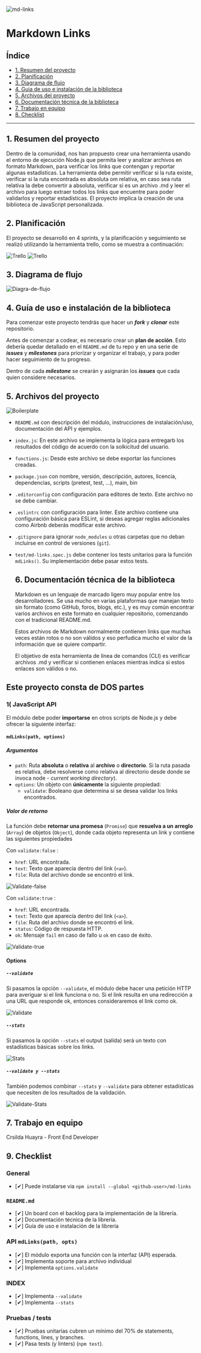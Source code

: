 ![md-links](imgReadme/md-imag.png)

# Markdown Links

## Índice

- [1. Resumen del proyecto](#1-resumen-del-proyecto)
- [2. Planificación](#2-planificación)
- [3. Diagrama de flujo](#3-diagrama-de-flujo)
- [4. Guia de uso e instalación de la biblioteca](#4-guia-de-uso-e-instalación-de-la-biblioteca)
- [5. Archivos del proyecto](#5-archivos-del-proyecto)
- [6. Documentación técnica de la biblioteca](#6-documentación-técnica-de-la-biblioteca)
- [7. Trabajo en equipo](#7-trabajo-en-equipo)
- [8. Checklist](#8-checklist)

---

## 1. Resumen del proyecto

Dentro de la comunidad, nos han propuesto crear una herramienta usando el entorno
de ejecución Node.js que permita leer y analizar archivos
en formato Markdown, para verificar los links que contengan y reportar
algunas estadísticas.
La herramienta debe permitir verificar si la ruta existe, verificar si la ruta encontrada
es absoluta om relativa, en caso sea ruta relativa la debe convertir a absoluta, verificar
si es un archivo .md y leer el archivo para luego extraer todos los links que encuentre
para poder validarlos y reportar estadísticas.
El proyecto implica la creación de una biblioteca de JavaScript personalizada.

## 2. Planificación

El proyecto se desarrolló en 4 sprints, y la planificación y seguimiento se realizó utilizando la
herramienta trello, como se muestra a continuación:

![Trello](imgReadme/trello1.jpeg)
![Trello](imgReadme/trello2.jpeg)

## 3. Diagrama de flujo

![Diagra-de-flujo](imgReadme/diagramaDeFlujo.png)

## 4. Guía de uso e instalación de la biblioteca

Para comenzar este proyecto tendrás que hacer un **_fork_** y **_clonar_** este
repositorio.

Antes de comenzar a codear, es necesario crear un **plan de acción**. Esto debería
quedar detallado en el `README.md` de tu repo y en una serie de **_issues_**
y **_milestones_** para priorizar y organizar el trabajo, y para poder hacer
seguimiento de tu progreso.

Dentro de cada **_milestone_** se crearán y asignarán los **_issues_** que cada quien
considere necesarios.

## 5. Archivos del proyecto

![Boilerplate](imgReadme/boilerplate.jpeg)

- `README.md` con descripción del módulo, instrucciones de instalación/uso,
  documentación del API y ejemplos.
- `index.js`: En este archivo se implementa la lógica para entregarb los resultados
  del código de acuerdo con la solkicitud del usuario.
- `functions.js`: Desde este archivo se debe exportar las funciones creadas.
- `package.json` con nombre, versión, descripción, autores, licencia,
  dependencias, scripts (pretest, test, ...), main, bin
- `.editorconfig` con configuración para editores de texto. Este archivo no se
  debe cambiar.
- `.eslintrc` con configuración para linter. Este archivo contiene una
  configuración básica para ESLint, si deseas agregar reglas adicionales
  como Airbnb deberás modificar este archivo.
- `.gitignore` para ignorar `node_modules` u otras carpetas que no deban
  incluirse en control de versiones (`git`).
- `test/md-links.spec.js` debe contener los tests unitarios para la función
  `mdLinks()`. Su implementación debe pasar estos tests.

  ## 6. Documentación técnica de la biblioteca

  Markdown es un lenguaje de marcado ligero muy popular entre los desarrolladores.
  Se usa mucho en varias plataformas que manejan texto sin formato (como GitHub, foros,
  blogs, etc.), y es muy común encontrar varios archivos en este formato en cualquier
  repositorio, comenzando con el tradicional README.md.

  Estos archivos de Markdown normalmente contienen links que muchas veces están rotos
  o no son válidos y eso perfudica mucho el valor de la información que se quiere compartir.

  El objetivo de esta herramienta de línea de comandos (CLI) es verificar archivos .md y verificar si contienen enlaces mientras indica si estos enlaces son válidos o no.

## Este proyecto consta de DOS partes

### 1( JavaScript API

El módulo debe poder **importarse** en otros scripts de Node.js y debe ofrecer la
siguiente interfaz:

#### `mdLinks(path, options)`

##### Argumentos

- `path`: Ruta **absoluta** o **relativa** al **archivo** o **directorio**.
  Si la ruta pasada es relativa, debe resolverse como relativa al directorio
  desde donde se invoca node - _current working directory_).
- `options`: Un objeto con **únicamente** la siguiente propiedad:
  - `validate`: Booleano que determina si se desea validar los links
    encontrados.

##### Valor de retorno

La función debe **retornar una promesa** (`Promise`) que **resuelva a un arreglo**
(`Array`) de objetos (`Object`), donde cada objeto representa un link y contiene
las siguientes propiedades

Con `validate:false` :

- `href`: URL encontrada.
- `text`: Texto que aparecía dentro del link (`<a>`).
- `file`: Ruta del archivo donde se encontró el link.

![Validate-false](imgReadme/sin-options.jpeg)

Con `validate:true` :

- `href`: URL encontrada.
- `text`: Texto que aparecía dentro del link (`<a>`).
- `file`: Ruta del archivo donde se encontró el link.
- `status`: Código de respuesta HTTP.
- `ok`: Mensaje `fail` en caso de fallo u `ok` en caso de éxito.

![Validate-true](imgReadme/con-validate.jpeg)

#### Options

##### `--validate`

Si pasamos la opción `--validate`, el módulo debe hacer una petición HTTP para
averiguar si el link funciona o no. Si el link resulta en una redirección a una
URL que responde ok, entonces consideraremos el link como ok.

![Validate](imgReadme/con-validate.jpeg)

##### `--stats`

Si pasamos la opción `--stats` el output (salida) será un texto con estadísticas
básicas sobre los links.

![Stats](imgReadme/con-stats.jpeg)

##### `--validate y --stats`

También podemos combinar `--stats` y `--validate` para obtener estadísticas que
necesiten de los resultados de la validación.

![Validate-Stats](imgReadme/con-validate-stats.jpeg)

## 7. Trabajo en equipo

Crsilda Huayra - Front End Developer

## 9. Checklist

### General

- [✔] Puede instalarse via `npm install --global <github-user>/md-links`

### `README.md`

- [✔] Un board con el backlog para la implementación de la librería.
- [✔] Documentación técnica de la librería.
- [✔] Guía de uso e instalación de la librería

### API `mdLinks(path, opts)`

- [✔] El módulo exporta una función con la interfaz (API) esperada.
- [✔] Implementa soporte para archivo individual
- [✔] Implementa `options.validate`

### INDEX

- [✔] Implementa `--validate`
- [✔] Implementa `--stats`

### Pruebas / tests

- [✔] Pruebas unitarias cubren un mínimo del 70% de statements, functions,
  lines, y branches.
- [✔] Pasa tests (y linters) (`npm test`).
